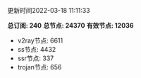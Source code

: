 更新时间2022-03-18 11:11:33

**总订阅: 240**
**总节点: 24370**
**有效节点: 12036**
- v2ray节点: 6611
- ss节点: 4432
- ssr节点: 337
- trojan节点: 656
